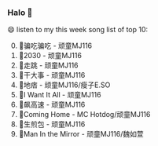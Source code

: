 

### Halo 👋

😄 listen to my this week song list of top 10:

0. 🌈骗吃骗吃 - 顽童MJ116
1. 🌈2030 - 顽童MJ116
2. 🌈走跳 - 顽童MJ116
3. 🌈干大事  - 顽童MJ116
4. 🌈地痞 - 顽童MJ116/瘦子E.SO
5. 🌈I Want It All - 顽童MJ116
6. 🌈飙高速 - 顽童MJ116
7. 🌈Coming Home - MC Hotdog/顽童MJ116
8. 🌈生煎包 - 顽童MJ116
9. 🌈Man In the Mirror   - 顽童MJ116/魏如萱

